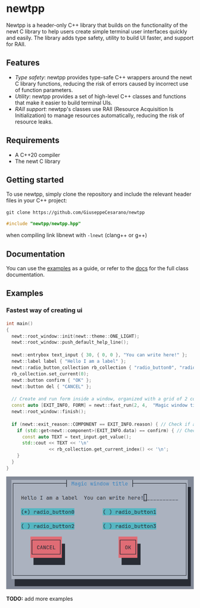 # newtpp

Newtpp is a header-only C++ library that builds on the functionality of the newt C library to help users create simple terminal user interfaces quickly and easily. The library adds type safety, utility to build UI faster, and support for RAII.

## Features

- *Type safety*: newtpp provides type-safe C++ wrappers around the newt C library functions, reducing the risk of errors caused by incorrect use of function parameters.
- *Utility*: newtpp provides a set of high-level C++ classes and functions that make it easier to build terminal UIs.
- *RAII support*: newtpp's classes use RAII (Resource Acquisition Is Initialization) to manage resources automatically, reducing the risk of resource leaks.

## Requirements

- A C++20 compiler
- The newt C library

## Getting started

To use newtpp, simply clone the repository and include the relevant header files in your C++ project:

`git clone https://github.com/GiuseppeCesarano/newtpp`

``` c++
#include "newtpp/newtpp.hpp"
```

when compiling link libnewt with `-lnewt` (clang++ or g++)

## Documentation

You can use the [examples](#examples) as a guide, or refer to the [docs](doc/doc.md) for the full class documentation.

## Examples

### Fastest way of creating ui

```c++
int main()
{
  newt::root_window::init(newt::theme::ONE_LIGHT);
  newt::root_window::push_default_help_line();

  newt::entrybox text_input { 30, { 0, 0 }, "You can write here!" };
  newt::label label { "Hello I am a label" };
  newt::radio_button_collection rb_collection { "radio_button0", "radio_button1", "radio_button2", "radio_button3" };
  rb_collection.set_current(0);
  newt::button confirm { "OK" };
  newt::button del { "CANCEL" };

  // Create and run form inside a window, organized with a grid of 2 cols and 4 rows
  const auto [EXIT_INFO, FORM] = newt::fast_run(2, 4,  "Magic window title", label, text_input, rb_collection, del, confirm);
  newt::root_window::finish();

  if (newt::exit_reason::COMPONENT == EXIT_INFO.reason) { // Check if a component caused the exit
    if (std::get<newt::component>(EXIT_INFO.data) == confirm) { // Check if it's confirm (OK) button 
      const auto TEXT = text_input.get_value();
      std::cout << TEXT << '\n'
                << rb_collection.get_current_index() << '\n';
    }
  }
}
```

![Screenshot of the ui we just created](doc/screenshot/1.png "Screenshot of the ui we just created")

**TODO:** add more examples
